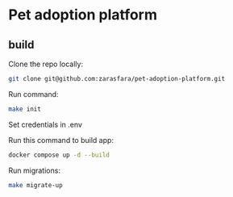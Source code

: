 # Pet adoption platform

## build

Clone the repo locally:

```sh
git clone git@github.com:zarasfara/pet-adoption-platform.git
```

Run command:
```sh
make init
```

Set credentials in .env

Run this command to build app:

```sh
docker compose up -d --build
```

Run migrations:

```sh
make migrate-up
```
